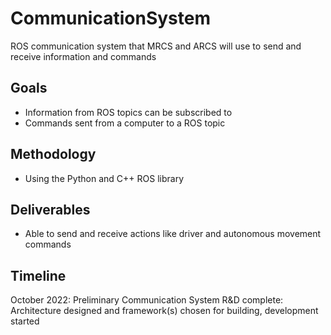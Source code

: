 # CommunicationSystem
ROS communication system that MRCS and ARCS will use to send and receive information and commands

## Goals
* Information from ROS topics can be subscribed to
* Commands sent from a computer to a ROS topic

## Methodology
* Using the Python and C++ ROS library

## Deliverables
* Able to send and receive actions like driver and autonomous movement commands

## Timeline
October 2022:
Preliminary Communication System R&D complete: Architecture designed and framework(s) chosen for building, development started

